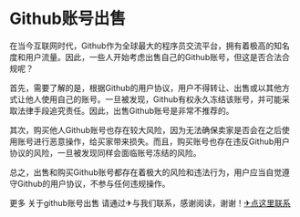 # Github账号出售

在当今互联网时代，Github作为全球最大的程序员交流平台，拥有着极高的知名度和用户流量。因此，一些人开始考虑出售自己的Github账号，但这是否合法合规呢？

首先，需要了解的是，根据Github的用户协议，用户不得转让、出售或以其他方式让他人使用自己的账号。一旦被发现，Github有权永久冻结该账号，并可能采取法律手段追究责任。因此，出售Github账号是非常不推荐的。

其次，购买他人Github账号也存在较大风险，因为无法确保卖家是否会在之后使用账号进行恶意操作，给买家带来损失。而且，购买账号也存在违反Github用户协议的风险，一旦被发现同样会面临账号冻结的风险。

总之，出售和购买Github账号都存在着极大的风险和违法行为，用户应当自觉遵守Github的用户协议，不参与任何违规操作。

更多 关于github账号出售 请通过✈与我们联系，感谢阅读，谢谢！[✈点这里联系](https://a.k02.cc)